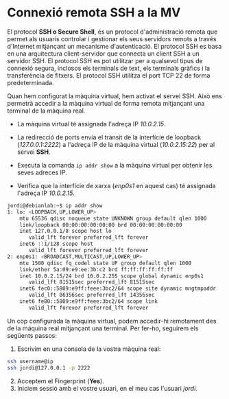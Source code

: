 # Connexió remota SSH a la MV

El protocol **SSH o Secure Shell**, és un protocol d'administració remota que permet als usuaris controlar i gestionar els seus servidors remots a través d'Internet mitjançant un mecanisme d'autenticació. El protocol SSH es basa en una arquitectura client-servidor que connecta un client SSH a un servidor SSH. El protocol SSH es pot utilitzar per a qualsevol tipus de connexió segura, inclosos els terminals de text, els terminals gràfics i la transferència de fitxers. El protocol SSH utilitza el port TCP 22 de forma predeterminada.

Quan hem configurat la màquina virtual, hem activat el servei SSH. Això ens permetrà accedir a la màquina virtual de forma remota mitjançant una terminal de la màquina real.

* La màquina virtual té assignada l'adreça IP *10.0.2.15*.
* La redirecció de ports envia el trànsit de la interfície de loopback (*127.0.0.1:2222*) a l'adreça IP de la màquina virtual (*10.0.2.15:22*) per al servei **SSH**.
* Executa la comanda ```ip addr show``` a la màquina virtual per obtenir les seves adreces IP.

* Verifica que la interfície de xarxa (*enp0s1* en aquest cas) té assignada l'adreça IP *10.0.2.15*.

```sh
jordi@debianlab:~$ ip addr show
1: lo: <LOOPBACK,UP,LOWER_UP> 
    mtu 65536 qdisc noqueue state UNKNOWN group default qlen 1000
    link/loopback 00:00:00:00:00:00 brd 00:00:00:00:00:00
    inet 127.0.0.1/8 scope host lo
       valid_lft forever preferred_lft forever
    inet6 ::1/128 scope host
       valid_lft forever preferred_lft forever
2: enp0s1: <BROADCAST,MULTICAST,UP,LOWER_UP> 
    mtu 1500 qdisc fq_codel state UP group default qlen 1000
    link/ether 5a:09:e9:ee:3b:c2 brd ff:ff:ff:ff:ff:ff
    inet 10.0.2.15/24 brd 10.0.2.255 scope global dynamic enp0s1
       valid_lft 81515sec preferred_lft 81515sec
    inet6 fec0::5809:e9ff:feee:3bc2/64 scope site dynamic mngtmpaddr
       valid_lft 86356sec preferred_lft 14356sec
    inet6 fe80::5809:e9ff:feee:3bc2/64 scope link
       valid_lft forever preferred_lft forever
```

Un cop configurada la màquina virtual, podem accedir-hi remotament des de la màquina real mitjançant una terminal. Per fer-ho, seguirem els següents passos:

1. Escrivim en una consola de la vostra màquina real:

```sh
ssh username@ip
ssh jordi@127.0.0.1 -p 2222
```

2. Acceptem el Fingerprint (**Yes**).
3. Iniciem sessió amb el vostre usuari, en el meu cas l'usuari *jordi*.
